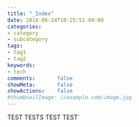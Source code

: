 ```yaml
---
title: "_Index"
date: 2018-06-24T10:25:51-04:00
categories:
- category
- subcategory
tags:
- tag1
- tag2
keywords:
- tech
comments:       false
showMeta:       false
showActions:    false
#thumbnailImage: //example.com/image.jpg
---
```



TEST TESTS TEST TEST`
